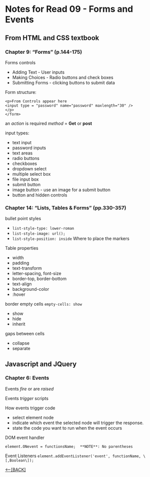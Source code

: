 # Notes for Read 09 - Forms and Events

## From HTML and CSS textbook

### Chapter 9: “Forms” (p.144-175)

Forms controls

+ Adding Text - User inputs
+ Making Choices - Radio buttons and check boxes
+ Submitting Forms - clicking buttons to submit data

Form structure:

```<form action="https://www.google.com" method=get>
<p>From Controls appear here
<input type = "password" name="password" maxlength="30" />
</p>
</form>
```

an *action* is required
*method*  = **Get** or **post**

input types:

+ text input
+ password inputs
+ text areas
+ radio buttons
+ checkboxes
+ dropdown select
+ multiple select box
+ file input box
+ submit button
+ image button - use an image for a submit button
+ button and hidden controls

### Chapter 14: “Lists, Tables & Forms” (pp.330-357)

bullet point styles

+ `list-style-type: lower-roman`
+ `list-style-image: url();`
+ `list-style-position: inside` Where to place the markers

Table properties

+ width
+ padding
+ text-transform
+ letter-spacing, font-size
+ border-top, border-bottom
+ text-align
+ background-color
+ :hover

border empty cells `empty-cells: show`

+ show
+ hide
+ inherit

gaps between cells

+ collapse
+ separate

## Javascript and JQuery

### Chapter 6: Events

Events *fire* or are *raised*

Events *trigger* scripts

How events trigger code

+ select element node
+ indicate which event the selected node will trigger the response.
+ state the code you want to run when the event occurs

DOM event handler

`element.ONevent = functionsName;  **NOTE**: No parentheses`

Event Listeners
`element.addEventListener('event', functionName, \[,Boolean\]);`

[&lt;--&#91;BACK&#93;](README.md)
